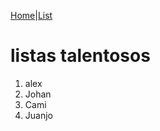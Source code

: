 [Home](/README)|[List](https://alexdoa.github.io/labAWSalex/list)
# listas talentosos
1. alex
2. Johan
3. Cami
4. Juanjo
